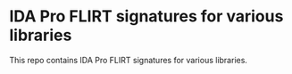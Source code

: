 # IDA Pro FLIRT signatures for various libraries

This repo contains IDA Pro FLIRT signatures for various libraries.
